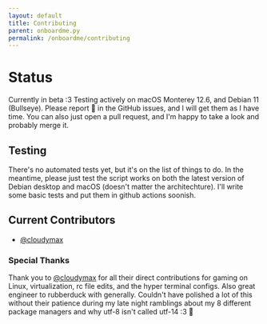 ```yaml
---
layout: default
title: Contributing 
parent: onboardme.py
permalink: /onboardme/contributing
---
```


# Status
Currently in beta :3 Testing actively on macOS Monterey 12.6, and Debian 11 (Bullseye). Please report 🐛 in the GitHub issues, and I will get them as I have time. You can also just open a pull request, and I'm happy to take a look and probably merge it.

## Testing
There's no automated tests yet, but it's on the list of things to do. In the meantime, please just test the script works on both the latest version of Debian desktop and macOS (doesn't matter the architechture). I'll write some basic tests and put them in github actions soonish.

## Current Contributors
- [@cloudymax]()

### Special Thanks
Thank you to [@cloudymax]() for all their direct contributions for gaming on Linux, virtualization, rc file edits, and the hyper terminal configs. Also great engineer to rubberduck with generally. Couldn't have polished a lot of this without their patience during my late night ramblings about my 8 different package managers and why utf-8 isn't called utf-14 :3 :blue_heart:
